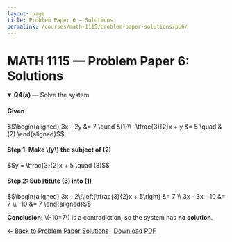 ```yaml
---
layout: page
title: Problem Paper 6 — Solutions
permalink: /courses/math-1115/problem-paper-solutions/pp6/
---
```


# MATH 1115 — Problem Paper 6: Solutions
<!-- KaTeX: load once per page/layout -->
<link rel="stylesheet" href="https://cdn.jsdelivr.net/npm/katex@0.16.11/dist/katex.min.css" integrity="sha384-3UiQGuEI4TTMaFmGIZumfRPtfKQ3trwQE2JgosJxCnGmQpL/lJdjpcHkua0MUl+0" crossorigin="anonymous">
<script defer src="https://cdn.jsdelivr.net/npm/katex@0.16.11/dist/katex.min.js" integrity="sha384-3zX+qC0xOeQ0l8q0kAO2J3oBv7z1o2w4v7YH7pH6xCwG8g7k3+7O9v/0ZqU3H2wM" crossorigin="anonymous"></script>
<script defer src="https://cdn.jsdelivr.net/npm/katex@0.16.11/dist/contrib/auto-render.min.js" integrity="sha384-mll67QQbWIoF4Fvb8nL7+8bX2f+v8DkKf9g6Xv5U0b8k2iTq2n7QqN2U6E9mlUQK" crossorigin="anonymous"
        onload="renderMathInElement(document.body,{delimiters:[{left:'$$',right:'$$',display:true},{left:'\\(',right:'\\)',display:false}]});"></script>


<details open>
  <summary><strong>Q4(a)</strong> — Solve the system</summary>

  <h4>Given</h4>
  <p>
    $$\begin{aligned}
      3x - 2y &= 7 \quad &(1)\\
      -\tfrac{3}{2}x + y &= 5 \quad &(2)
    \end{aligned}$$
  </p>

  <h4>Step 1: Make \(y\) the subject of (2)</h4>
  <p>
    $$y = \tfrac{3}{2}x + 5 \quad (3)$$
  </p>

  <h4>Step 2: Substitute (3) into (1)</h4>
  <p>
    $$\begin{aligned}
      3x - 2\!\left(\tfrac{3}{2}x + 5\right) &= 7 \\
      3x - 3x - 10 &= 7 \\
      -10 &= 7
    \end{aligned}$$
  </p>

  <p><strong>Conclusion:</strong> \(-10=7\) is a contradiction, so the system has <strong>no solution</strong>.</p>
</details>


















<a class="btn" href="{{ '/courses/math-1115/problem-paper-solutions/' | relative_url }}">← Back to Problem Paper Solutions</a>
&nbsp;
<a class="btn" href="{{ '/courses/math-1115/problem-paper-solutions/pp6/pp6-solutions.pdf' | relative_url }}">Download PDF</a>

